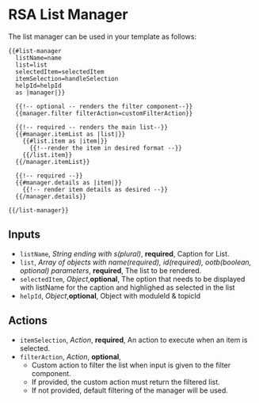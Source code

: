 # RSA List Manager

The list manager can be used in your template as follows:
```
{{#list-manager
  listName=name
  list=list
  selectedItem=selectedItem
  itemSelection=handleSelection
  helpId=helpId
  as |manager|}}

  {{!-- optional -- renders the filter component--}}
  {{manager.filter filterAction=customFilterAction}}

  {{!-- required -- renders the main list--}}
  {{#manager.itemList as |list|}}
    {{#list.item as |item|}}
      {{!--render the item in desired format --}}
    {{/list.item}}
  {{/manager.itemList}}

  {{!-- required --}}
  {{#manager.details as |item|}}
    {{!-- render item details as desired --}}
  {{/manager.details}}

{{/list-manager}}
```

## Inputs
* `listName`, *String ending with s(plural)*, __required__, Caption for List.
* `list`, *Array of objects with name(required), id(required), ootb(boolean, optional) parameters*, __required__, The list to be rendered.
* `selectedItem`, *Object*,__optional__, The option that needs to be displayed with listName for the caption and highlighed as selected in the list
* `helpId`, *Object*,__optional__, Object with moduleId & topicId

## Actions
* `itemSelection`, *Action*, __required__,  An action to execute when an item is selected.
* `filterAction`, *Action*, __optional__,
  * Custom action to filter the list when input is given to the filter component.
  * If provided, the custom action must return the filtered list.
  * If not provided, default filtering of the manager will be used.
